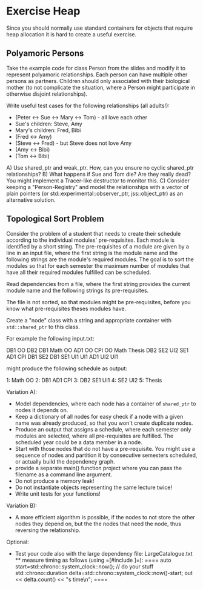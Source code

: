 # Exercise Heap

Since you should normally use standard containers for objects that require heap allocation it is hard to create a useful exercise. 

## Polyamoric Persons

Take the example code for class Person from the slides and modify it to represent polyamoric relationships. Each person can have multiple other persons as partners. Children should only associated with their biological mother (to not complicate the situation, where a Person might participate in otherwise disjoint relationships). 

Write useful test cases for the following relationships (all adults!):

* (Peter <-> Sue <-> Mary <-> Tom) - all love each other
* Sue's children: Steve, Amy
* Mary's children: Fred, Bibi
* (Fred <-> Amy)
* (Steve <-> Fred) - but Steve does not love Amy
* (Amy <-> Bibi)
* (Tom <-> Bibi)

A) Use shared_ptr and weak_ptr. How, can you ensure no cyclic shared_ptr relationships?
B) What happens if Sue and Tom die? Are they really dead? You might implement a Tracer-like destructor to monitor this.
C) Consider keeping a "Person-Registry" and model the relationships with a vector of plain pointers (or std::experimental::observer_ptr, jss::object_ptr) as an alternative solution.

## Topological Sort Problem

Consider the problem of a student that needs to create their schedule according to the individual modules' pre-requisites. 
Each module is identified by a short string. The pre-requisites of a module are given by a line in an input file, where the first string is the module name and the following strings are the module's required modules. 
The goal is to sort the modules so that for each semester the maximum number of modules that have all their required modules fulfilled can be scheduled.

Read dependencies from a file, where the first string provides the current module name and the following strings its pre-requisites. 

The file is not sorted, so that modules might be pre-requisites, before you know what pre-requisites theses modules have. 

Create a "node" class with a string and appropriate container with `std::shared_ptr` to this class.

For example the following input.txt:

  DB1 OO
  DB2 DB1
  Math
  OO
  AD1 OO
  CPI OO Math
  Thesis DB2 SE2 UI2
  SE1 AD1 CPI DB1
  SE2 DB1 SE1 UI1
  UI1 AD1
  UI2 UI1

might produce the following schedule as output:

  1: Math OO
  2: DB1 AD1 CPI
  3: DB2 SE1 UI1
  4: SE2 UI2
  5: Thesis

Variation A):

* Model dependencies, where each node has a container of `shared_ptr` to nodes it depends on.
* Keep a dictionary of all nodes for easy check if a node with a given name was already produced, so that you won't create duplicate nodes.
* Produce an output that assigns a schedule, where each semester only modules are selected, where all pre-requisites are fulfilled. The scheduled year could be a data member in a node.
* Start with those nodes that do not have a pre-requisite. You might use a sequence of nodes and partition it by consecutive semesters scheduled, or actually build the dependency graph.
* provide a separate main() function project where you can pass the filename as a command line argument.
* Do not produce a memory leak! 
* Do not instantiate objects representing the same lecture twice! 
* Write unit tests for your functions! 

Variation B):

* A more efficient algorithm is possible, if the nodes to not store the other nodes they depend on, but the the nodes that need the node, thus reversing the relationship.



Optional: 
* Test your code also with the large dependency file: LargeCatalogue.txt
** measure timing as follows (using =[#include <chrono>]=):
====
    auto start=std::chrono::system_clock::now();
    // do your stuff
    std::chrono::duration<double> delta=std::chrono::system_clock::now()-start;
    out << delta.count() << "s time\n";
====
